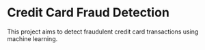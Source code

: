 # Credit Card Fraud Detection
This project aims to detect fraudulent credit card transactions using machine learning.
